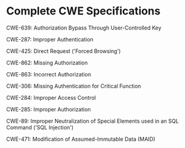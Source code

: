 

# Complete CWE Specifications

CWE-639: Authorization Bypass Through User-Controlled Key

CWE-287: Improper Authentication

CWE-425: Direct Request ('Forced Browsing')

CWE-862: Missing Authorization

CWE-863: Incorrect Authorization

CWE-306: Missing Authentication for Critical Function

CWE-284: Improper Access Control

CWE-285: Improper Authorization

CWE-89: Improper Neutralization of Special Elements used in an SQL Command ('SQL Injection')

CWE-471: Modification of Assumed-Immutable Data (MAID)